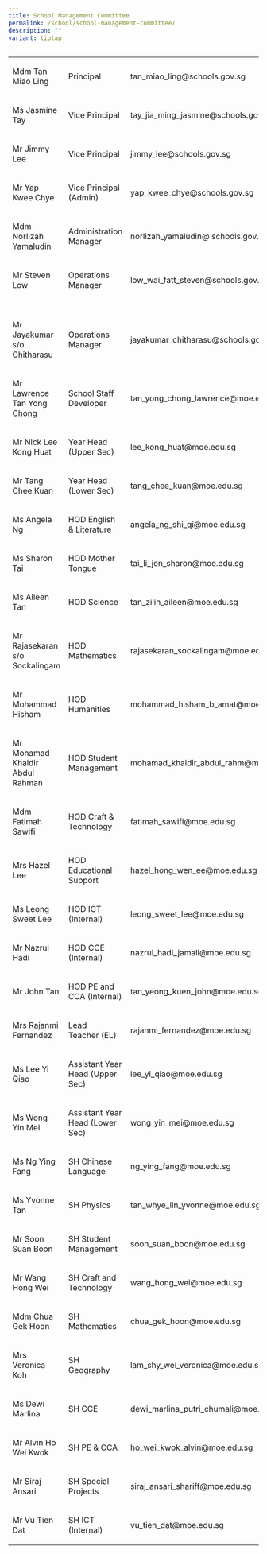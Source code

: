 ```yaml
---
title: School Management Committee
permalink: /school/school-management-committee/
description: ""
variant: tiptap
---
```

<table><tbody><tr><td rowspan="1" colspan="1"><p>Mdm Tan Miao Ling</p></td><td rowspan="1" colspan="1"><p>Principal</p></td><td rowspan="1" colspan="1"><p>tan_miao_ling@schools.gov.sg</p></td></tr><tr><td rowspan="1" colspan="1"><p>Ms Jasmine Tay</p></td><td rowspan="1" colspan="1"><p>Vice Principal</p></td><td rowspan="1" colspan="1"><p>tay_jia_ming_jasmine@schools.gov.sg</p></td></tr><tr><td rowspan="1" colspan="1"><p>Mr Jimmy Lee</p></td><td rowspan="1" colspan="1"><p>Vice Principal</p></td><td rowspan="1" colspan="1"><p>jimmy_lee@schools.gov.sg</p></td></tr><tr><td rowspan="1" colspan="1"><p>Mr Yap Kwee Chye</p></td><td rowspan="1" colspan="1"><p>Vice Principal (Admin)</p></td><td rowspan="1" colspan="1"><p>yap_kwee_chye@schools.gov.sg</p></td></tr><tr><td rowspan="1" colspan="1"><p>Mdm Norlizah Yamaludin</p></td><td rowspan="1" colspan="1"><p>Administration Manager</p></td><td rowspan="1" colspan="1"><p>norlizah_yamaludin@&nbsp;schools.gov.sg</p></td></tr><tr><td rowspan="1" colspan="1"><p>Mr Steven Low</p></td><td rowspan="1" colspan="1"><p>Operations Manager</p></td><td rowspan="1" colspan="1"><p>low_wai_fatt_steven@schools.gov.sg</p></td></tr><tr><td rowspan="1" colspan="1"><p></p></td><td rowspan="1" colspan="1"><p></p></td><td rowspan="1" colspan="1"><p></p></td></tr><tr><td rowspan="1" colspan="1"><p>Mr Jayakumar s/o Chitharasu</p></td><td rowspan="1" colspan="1"><p>Operations Manager</p></td><td rowspan="1" colspan="1"><p>jayakumar_chitharasu@schools.gov.sg</p></td></tr><tr><td rowspan="1" colspan="1"><p>Mr Lawrence Tan Yong Chong</p></td><td rowspan="1" colspan="1"><p>School Staff Developer</p></td><td rowspan="1" colspan="1"><p>tan_yong_chong_lawrence@moe.edu.sg</p></td></tr><tr><td rowspan="1" colspan="1"><p>Mr Nick Lee Kong Huat</p></td><td rowspan="1" colspan="1"><p>Year Head (Upper Sec)</p></td><td rowspan="1" colspan="1"><p>lee_kong_huat@moe.edu.sg</p></td></tr><tr><td rowspan="1" colspan="1"><p>Mr Tang Chee Kuan</p></td><td rowspan="1" colspan="1"><p>Year Head (Lower Sec)</p></td><td rowspan="1" colspan="1"><p>tang_chee_kuan@moe.edu.sg</p></td></tr><tr><td rowspan="1" colspan="1"><p>Ms Angela Ng</p></td><td rowspan="1" colspan="1"><p>HOD English &amp; Literature</p></td><td rowspan="1" colspan="1"><p>angela_ng_shi_qi@moe.edu.sg&nbsp;</p></td></tr><tr><td rowspan="1" colspan="1"><p>Ms Sharon Tai</p></td><td rowspan="1" colspan="1"><p>HOD Mother Tongue</p></td><td rowspan="1" colspan="1"><p>tai_li_jen_sharon@moe.edu.sg</p></td></tr><tr><td rowspan="1" colspan="1"><p>Ms Aileen Tan</p></td><td rowspan="1" colspan="1"><p>HOD Science</p></td><td rowspan="1" colspan="1"><p>tan_zilin_aileen@moe.edu.sg</p></td></tr><tr><td rowspan="1" colspan="1"><p>Mr Rajasekaran s/o Sockalingam</p></td><td rowspan="1" colspan="1"><p>HOD Mathematics</p></td><td rowspan="1" colspan="1"><p>rajasekaran_sockalingam@moe.edu.sg</p></td></tr><tr><td rowspan="1" colspan="1"><p>Mr Mohammad Hisham</p></td><td rowspan="1" colspan="1"><p>HOD Humanities</p></td><td rowspan="1" colspan="1"><p>mohammad_hisham_b_amat@moe.edu.sg</p></td></tr><tr><td rowspan="1" colspan="1"><p>Mr Mohamad Khaidir Abdul Rahman</p></td><td rowspan="1" colspan="1"><p>HOD Student Management</p></td><td rowspan="1" colspan="1"><p>mohamad_khaidir_abdul_rahm@moe.edu.sg</p></td></tr><tr><td rowspan="1" colspan="1"><p>Mdm Fatimah Sawifi</p></td><td rowspan="1" colspan="1"><p>HOD Craft &amp; Technology</p></td><td rowspan="1" colspan="1"><p>fatimah_sawifi@moe.edu.sg</p></td></tr><tr><td rowspan="1" colspan="1"><p>Mrs Hazel Lee</p></td><td rowspan="1" colspan="1"><p>HOD Educational Support</p></td><td rowspan="1" colspan="1"><p>hazel_hong_wen_ee@moe.edu.sg</p></td></tr><tr><td rowspan="1" colspan="1"><p>Ms Leong Sweet Lee</p></td><td rowspan="1" colspan="1"><p>HOD ICT (Internal)</p></td><td rowspan="1" colspan="1"><p>leong_sweet_lee@moe.edu.sg</p></td></tr><tr><td rowspan="1" colspan="1"><p>Mr Nazrul Hadi</p></td><td rowspan="1" colspan="1"><p>HOD CCE (Internal)</p></td><td rowspan="1" colspan="1"><p>nazrul_hadi_jamali@moe.edu.sg</p></td></tr><tr><td rowspan="1" colspan="1"><p>Mr John Tan</p></td><td rowspan="1" colspan="1"><p>HOD PE and CCA (Internal)</p></td><td rowspan="1" colspan="1"><p>tan_yeong_kuen_john@moe.edu.sg</p></td></tr><tr><td rowspan="1" colspan="1"><p>Mrs Rajanmi Fernandez</p></td><td rowspan="1" colspan="1"><p>Lead Teacher&nbsp;(EL)</p></td><td rowspan="1" colspan="1"><p>rajanmi_fernandez@moe.edu.sg</p></td></tr><tr><td rowspan="1" colspan="1"><p>Ms Lee Yi Qiao</p></td><td rowspan="1" colspan="1"><p>Assistant Year Head (Upper Sec)</p></td><td rowspan="1" colspan="1"><p>lee_yi_qiao@moe.edu.sg&nbsp;</p></td></tr><tr><td rowspan="1" colspan="1"><p>Ms Wong Yin Mei</p></td><td rowspan="1" colspan="1"><p>Assistant Year Head (Lower Sec)</p></td><td rowspan="1" colspan="1"><p>wong_yin_mei@moe.edu.sg</p></td></tr><tr><td rowspan="1" colspan="1"><p>Ms Ng Ying Fang</p></td><td rowspan="1" colspan="1"><p>SH Chinese Language</p></td><td rowspan="1" colspan="1"><p>ng_ying_fang@moe.edu.sg</p></td></tr><tr><td rowspan="1" colspan="1"><p>Ms Yvonne Tan</p></td><td rowspan="1" colspan="1"><p>SH Physics</p></td><td rowspan="1" colspan="1"><p>tan_whye_lin_yvonne@moe.edu.sg</p></td></tr><tr><td rowspan="1" colspan="1"><p>Mr Soon Suan Boon</p></td><td rowspan="1" colspan="1"><p>SH Student Management</p></td><td rowspan="1" colspan="1"><p>soon_suan_boon@moe.edu.sg</p></td></tr><tr><td rowspan="1" colspan="1"><p>Mr Wang Hong Wei</p></td><td rowspan="1" colspan="1"><p>SH Craft and Technology</p></td><td rowspan="1" colspan="1"><p>wang_hong_wei@moe.edu.sg</p></td></tr><tr><td rowspan="1" colspan="1"><p>Mdm Chua Gek Hoon</p></td><td rowspan="1" colspan="1"><p>SH Mathematics</p></td><td rowspan="1" colspan="1"><p>chua_gek_hoon@moe.edu.sg</p></td></tr><tr><td rowspan="1" colspan="1"><p>Mrs Veronica Koh</p></td><td rowspan="1" colspan="1"><p>SH Geography</p></td><td rowspan="1" colspan="1"><p>lam_shy_wei_veronica@moe.edu.sg</p></td></tr><tr><td rowspan="1" colspan="1"><p>Ms Dewi Marlina</p></td><td rowspan="1" colspan="1"><p>SH CCE&nbsp;</p></td><td rowspan="1" colspan="1"><p>dewi_marlina_putri_chumali@moe.edu.sg</p></td></tr><tr><td rowspan="1" colspan="1"><p>Mr Alvin Ho Wei Kwok</p></td><td rowspan="1" colspan="1"><p>SH PE &amp; CCA</p></td><td rowspan="1" colspan="1"><p>ho_wei_kwok_alvin@moe.edu.sg</p></td></tr><tr><td rowspan="1" colspan="1"><p>Mr Siraj Ansari</p></td><td rowspan="1" colspan="1"><p>SH Special Projects&nbsp;</p></td><td rowspan="1" colspan="1"><p>siraj_ansari_shariff@moe.edu.sg</p></td></tr><tr><td rowspan="1" colspan="1"><p>Mr Vu Tien Dat</p></td><td rowspan="1" colspan="1"><p>SH ICT (Internal)</p></td><td rowspan="1" colspan="1"><p>vu_tien_dat@moe.edu.sg</p></td></tr></tbody></table><p></p>